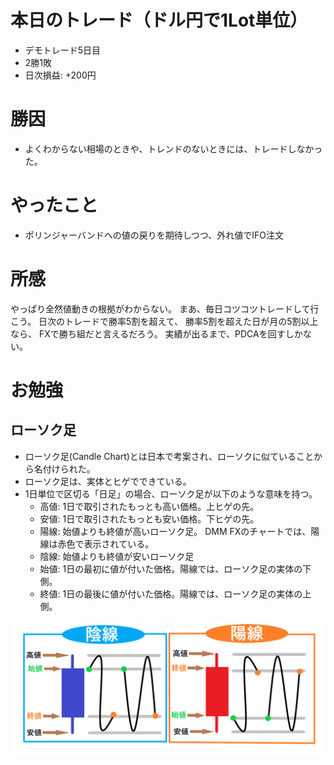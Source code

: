 # 本日のトレード（ドル円で1Lot単位）
- デモトレード5日目
- 2勝1敗
- 日次損益: +200円

# 勝因
- よくわからない相場のときや、トレンドのないときには、トレードしなかった。

# やったこと
- ポリンジャーバンドへの値の戻りを期待しつつ、外れ値でIFO注文

# 所感
やっぱり全然値動きの根拠がわからない。
まあ、毎日コツコツトレードして行こう。
日次のトレードで勝率5割を超えて、
勝率5割を超えた日が月の5割以上なら、
FXで勝ち組だと言えるだろう。
実績が出るまで、PDCAを回すしかない。

# お勉強
## ローソク足
- ローソク足(Candle Chart)とは日本で考案され、ローソクに似ていることから名付けられた。
- ローソク足は、実体とヒゲでできている。
- 1日単位で区切る「日足」の場合、ローソク足が以下のような意味を持つ。
    - 高値: 1日で取引されたもっとも高い価格。上ヒゲの先。
    - 安値: 1日で取引されたもっとも安い価格。下ヒゲの先。
    - 陽線: 始値よりも終値が高いローソク足。
    DMM FXのチャートでは、陽線は赤色で表示されている。
    - 陰線: 始値よりも終値が安いローソク足
    - 始値: 1日の最初に値が付いた価格。陽線では、ローソク足の実体の下側。
    - 終値: 1日の最後に値が付いた価格。陽線では、ローソク足の実体の上側。

![ローソク足](images/20191102_rousokuahi.png)



